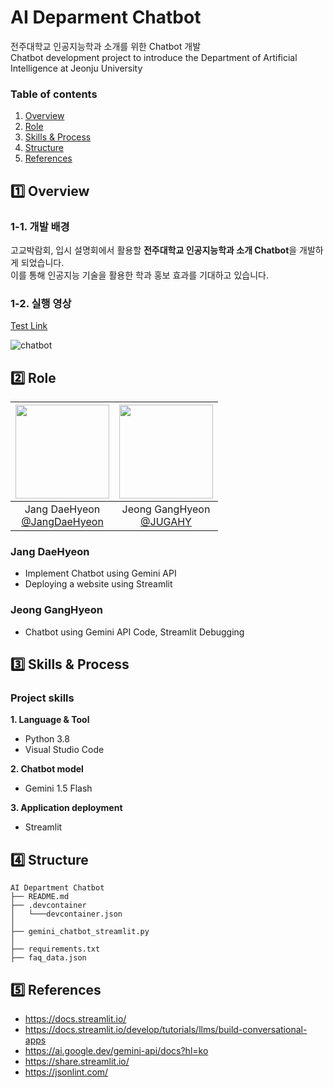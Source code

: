 # AI Deparment Chatbot
전주대학교 인공지능학과 소개를 위한 Chatbot 개발 <br/>
Chatbot development project to introduce the Department of Artificial Intelligence at Jeonju University


### Table of contents 

1. [Overview](#1️⃣-overview)
2. [Role](#2️⃣-role)
3. [Skills & Process](#3️⃣-skills--process)
4. [Structure](#4️⃣-structure)
5. [References](#5️⃣-references)



 
## 1️⃣ Overview

### 1-1. 개발 배경
고교박람회, 입시 설명회에서 활용할 **전주대학교 인공지능학과 소개 Chatbot**을 개발하게 되었습니다. 
<br/>
이를 통해 인공지능 기술을 활용한 학과 홍보 효과를 기대하고 있습니다.

### 1-2. 실행 영상
[Test Link](https://aideparmentchatbot-ctdprhparxfonvigmt8jgf.streamlit.app/)

![chatbot](https://github.com/user-attachments/assets/a461295a-8014-444c-97b1-f406588e4e19)



## 2️⃣ Role

|<img src="https://github.com/user-attachments/assets/f9323ec6-0bfa-4dba-8589-4abb0948f2b7" width="150" height="150"/>|<img src="https://github.com/user-attachments/assets/bef1a11a-d69d-440a-9ed5-7c8f39548c5a" width="150" height="150"/>|
|:-:|:-:|
|Jang DaeHyeon<br/>[@JangDaeHyeon](https://github.com/JangDaeHyeon)|Jeong GangHyeon<br/>[@JUGAHY](https://github.com/JUGAHY)|

### Jang DaeHyeon
* Implement Chatbot using Gemini API
* Deploying a website using Streamlit

### Jeong GangHyeon
* Chatbot using Gemini API Code, Streamlit Debugging



## 3️⃣ Skills & Process

### Project skills 

__1. Language & Tool__ 

- Python 3.8 
- Visual Studio Code

__2. Chatbot model__

- Gemini 1.5 Flash

__3. Application deployment__

- Streamlit



## 4️⃣ Structure
```
AI Department Chatbot
├── README.md
├── .devcontainer
│   └───devcontainer.json
│
├── gemini_chatbot_streamlit.py
│
├── requirements.txt
├── faq_data.json
```


## 5️⃣ References
* https://docs.streamlit.io/
* https://docs.streamlit.io/develop/tutorials/llms/build-conversational-apps
* https://ai.google.dev/gemini-api/docs?hl=ko
* https://share.streamlit.io/
* https://jsonlint.com/
